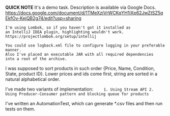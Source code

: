 **QUICK NOTE**
    It's a demo task. Description is available via Google Docs.
    https://docs.google.com/document/d/1TMeXzjVrWCKqYH1jXp62JwZtSZ5qEkfOv-KejQB2g74/edit?usp=sharing
    
    I'm using Lombok, so if you haven't got it installed as 
    an IntelliJ IDEA plugin, highlighting wouldn't work.
    https://projectlombok.org/setup/intellij
    
    You could use logback.xml file to configure logging in your preferable manner.
    Also I've placed an executable JAR with all required dependencies
    into a root of the archive.
    
I was supposed to sort products in such order
    {Price, Name, Condition, State, product ID}.
Lower prices and ids come first, string are sorted in a natural alphabetical order.

I've made two variants of implementation:
`    1. Using Stream API
     2. Using Producer-Consumer pattern and blocking queue for products`
     
I've written an AutomationTest, which can generate *.csv files
and then run tests on them.


